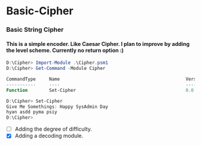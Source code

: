 # Basic-Cipher

### Basic String Cipher
#### This is a simple encoder. Like Caesar Cipher. I plan to improve by adding the level scheme. Currently no return option :)

```powershell
D:\Cipher> Import-Module .\Cipher.psm1
D:\Cipher> Get-Command -Module Cipher

CommandType     Name                                               Version    Source
-----------     ----                                               -------    ------
Function        Set-Cipher                                         0.0        Cipher

D:\Cipher> Set-Cipher
Give Me Somethings: Happy SysAdmin Day
hyan asdd pyma psiy
D:\Cipher>
```

- [ ] Adding the degree of difficulty.
- [X] Adding a decoding module.